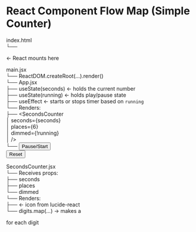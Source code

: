 # React Component Flow Map (Simple Counter)

index.html  
└── <div id="root"></div>   ← React mounts here

main.jsx  
└── ReactDOM.createRoot(...).render(<App />)  
    └── App.jsx  
        ├── useState(seconds)         ← holds the current number  
        ├── useState(running)         ← holds play/pause state  
        ├── useEffect                 ← starts or stops timer based on `running`  
        └── Renders:  
            ├── <SecondsCounter  
            │     seconds={seconds}  
            │     places={6}  
            │     dimmed={!running}  
            │   />  
            └── <button>Pause/Start</button>  
                <button>Reset</button>  

SecondsCounter.jsx  
└── Receives props:  
    ├── seconds  
    ├── places  
    └── dimmed  
    └── Renders:  
        ├── <Clock />  ← icon from lucide-react  
        └── digits.map(...) → makes a <div> for each digit
